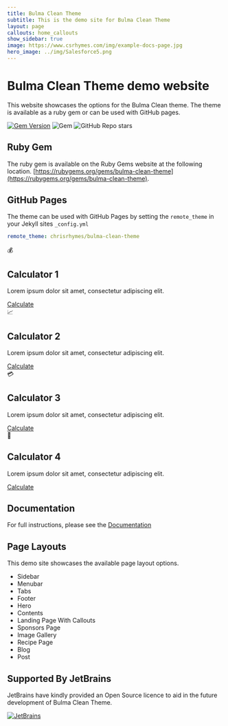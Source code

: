 ```yaml
---
title: Bulma Clean Theme
subtitle: This is the demo site for Bulma Clean Theme
layout: page
callouts: home_callouts
show_sidebar: true
image: https://www.csrhymes.com/img/example-docs-page.jpg
hero_image: ../img/Salesforce5.png
---
```


# Bulma Clean Theme demo website

This website showcases the options for the Bulma Clean theme. The theme is available as a ruby gem or can be used with GitHub pages. 

[![Gem Version](https://badge.fury.io/rb/bulma-clean-theme.svg)](https://badge.fury.io/rb/bulma-clean-theme)
![Gem](https://img.shields.io/gem/dt/bulma-clean-theme.svg)
![GitHub Repo stars](https://img.shields.io/github/stars/chrisrhymes/bulma-clean-theme?style=social)

## Ruby Gem

The ruby gem is available on the Ruby Gems website at the following location. [https://rubygems.org/gems/bulma-clean-theme](https://rubygems.org/gems/bulma-clean-theme).

## GitHub Pages

The theme can be used with GitHub Pages by setting the `remote_theme` in your Jekyll sites `_config.yml`

```yml
remote_theme: chrisrhymes/bulma-clean-theme
```

<div class="container mx-auto py-8">
  <div class="grid gap-4 px-4 md:grid-cols-3 lg:grid-cols-4">
    <div class="card w-80 bg-base-100 shadow-xl">
      <div class="card-body">
        <div class="flex items-center justify-center h-16 w-16 rounded-full bg-gray-100">
          <span class="text-gray-400 text-4xl">💰</span>
        </div>
        <h2 class="card-title mt-4 text-lg font-medium text-gray-900">Calculator 1</h2>
        <p class="card-text mt-2 text-gray-600">Lorem ipsum dolor sit amet, consectetur adipiscing elit.</p>
        <div class="card-actions justify-end">
          <a href="#" class="btn btn-primary mt-4">Calculate</a>
        </div>
      </div>
    </div>

<div class="card w-80 bg-base-100 shadow-xl">
      <div class="card-body">
        <div class="flex items-center justify-center h-16 w-16 rounded-full bg-gray-100">
          <span class="text-gray-400 text-4xl">📈</span>
        </div>
        <h2 class="card-title mt-4 text-lg font-medium text-gray-900">Calculator 2</h2>
        <p class="card-text mt-2 text-gray-600">Lorem ipsum dolor sit amet, consectetur adipiscing elit.</p>
        <div class="card-actions justify-end">
          <a href="#" class="btn btn-primary mt-4">Calculate</a>
        </div>
      </div>
    </div>

<div class="card w-80 bg-base-100 shadow-xl">
      <div class="card-body">
        <div class="flex items-center justify-center h-16 w-16 rounded-full bg-gray-100">
          <span class="text-gray-400 text-4xl">💳</span>
        </div>
        <h2 class="card-title mt-4 text-lg font-medium text-gray-900">Calculator 3</h2>
        <p class="card-text mt-2 text-gray-600">Lorem ipsum dolor sit amet, consectetur adipiscing elit.</p>
        <div class="card-actions justify-end">
          <a href="#" class="btn btn-primary mt-4">Calculate</a>
        </div>
      </div>
    </div>

<div class="card w-80 bg-base-100 shadow-xl">
      <div class="card-body">
        <div class="flex items-center justify-center h-16 w-16 rounded-full bg-gray-100">
          <span class="text-gray-400 text-4xl">🏦</span>
        </div>
        <h2 class="card-title mt-4 text-lg font-medium text-gray-900">Calculator 4</h2>
        <p class="card-text mt-2 text-gray-600">Lorem ipsum dolor sit amet, consectetur adipiscing elit.</p>
        <div class="card-actions justify-end">
          <a href="#" class="btn btn-primary mt-4">Calculate</a>
        </div>
      </div>
    </div>
  </div>
</div>


## Documentation

For full instructions, please see the [Documentation](/bulma-clean-theme/docs/)

## Page Layouts

This demo site showcases the available page layout options. 

* Sidebar
* Menubar
* Tabs
* Footer
* Hero
* Contents
* Landing Page With Callouts
* Sponsors Page
* Image Gallery
* Recipe Page
* Blog
* Post

## Supported By JetBrains

JetBrains have kindly provided an Open Source licence to aid in the future development of Bulma Clean Theme.

[![JetBrains](img/jetbrains-variant-4.svg)](https://www.jetbrains.com/?from=bulma-clean-theme)
